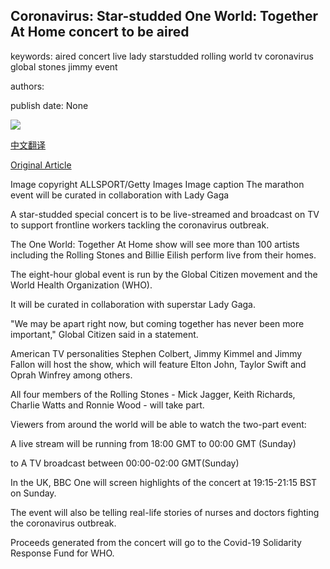 ## Coronavirus: Star-studded One World: Together At Home concert to be aired

keywords: aired concert live lady starstudded rolling world tv coronavirus global stones jimmy event

authors: 

publish date: None

![](https://ichef.bbci.co.uk/news/1024/branded_news/7994/production/_111842113_c774eec8-2852-4fc3-ad1d-b83f6483239b.jpg)

[中文翻译](Coronavirus%3A%20Star-studded%20One%20World%3A%20Together%20At%20Home%20concert%20to%20be%20aired_zh.md)

[Original Article](https://www.bbc.com/news/entertainment-arts-52333890)

Image copyright ALLSPORT/Getty Images Image caption The marathon event will be curated in collaboration with Lady Gaga

A star-studded special concert is to be live-streamed and broadcast on TV to support frontline workers tackling the coronavirus outbreak.

The One World: Together At Home show will see more than 100 artists including the Rolling Stones and Billie Eilish perform live from their homes.

The eight-hour global event is run by the Global Citizen movement and the World Health Organization (WHO).

It will be curated in collaboration with superstar Lady Gaga.

"We may be apart right now, but coming together has never been more important," Global Citizen said in a statement.

American TV personalities Stephen Colbert, Jimmy Kimmel and Jimmy Fallon will host the show, which will feature Elton John, Taylor Swift and Oprah Winfrey among others.

All four members of the Rolling Stones - Mick Jagger, Keith Richards, Charlie Watts and Ronnie Wood - will take part.

Viewers from around the world will be able to watch the two-part event:

A live stream will be running from 18:00 GMT to 00:00 GMT (Sunday)

to A TV broadcast between 00:00-02:00 GMT(Sunday)

In the UK, BBC One will screen highlights of the concert at 19:15-21:15 BST on Sunday.

The event will also be telling real-life stories of nurses and doctors fighting the coronavirus outbreak.

Proceeds generated from the concert will go to the Covid-19 Solidarity Response Fund for WHO.